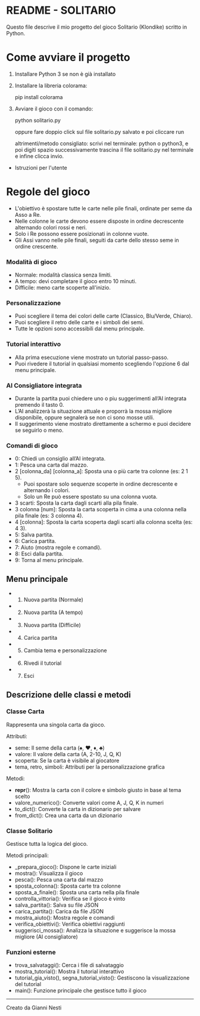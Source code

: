 # README - SOLITARIO

Questo file descrive il mio progetto del gioco Solitario (Klondike) scritto in Python.

# Come avviare il progetto

1. Installare Python 3 se non è già installato
2. Installare la libreria colorama:
   
   pip install colorama
   
3. Avviare il gioco con il comando:
   
   python solitario.py
   
   oppure fare doppio click sul file solitario.py salvato e poi cliccare run
   
   altrimenti/metodo consigliato: scrivi nel terminale: python o python3, e poi digiti spazio successivamente trascina 
   il file solitario.py nel terminale e infine clicca invio.

- Istruzioni per l'utente

# Regole del gioco
- L'obiettivo è spostare tutte le carte nelle pile finali, ordinate per seme da Asso a Re.
- Nelle colonne le carte devono essere disposte in ordine decrescente alternando colori rossi e neri.
- Solo i Re possono essere posizionati in colonne vuote.
- Gli Assi vanno nelle pile finali, seguiti da carte dello stesso seme in ordine crescente.

### Modalità di gioco
- Normale: modalità classica senza limiti.
- A tempo: devi completare il gioco entro 10 minuti.
- Difficile: meno carte scoperte all'inizio.

### Personalizzazione
- Puoi scegliere il tema dei colori delle carte (Classico, Blu/Verde, Chiaro).
- Puoi scegliere il retro delle carte e i simboli dei semi.
- Tutte le opzioni sono accessibili dal menu principale.

### Tutorial interattivo
- Alla prima esecuzione viene mostrato un tutorial passo-passo.
- Puoi rivedere il tutorial in qualsiasi momento scegliendo l'opzione 6 dal menu principale.

### AI Consigliatore integrata
- Durante la partita puoi chiedere uno o piu suggerimenti all’AI integrata premendo il tasto 0.
- L’AI analizzerà la situazione attuale e proporrà la mossa migliore disponibile, oppure segnalerà se non ci sono mosse utili.
- Il suggerimento viene mostrato direttamente a schermo e puoi decidere se seguirlo o meno.

### Comandi di gioco
- 0: Chiedi un consiglio all’AI integrata.
- 1: Pesca una carta dal mazzo.
- 2 [colonna_da] [colonna_a]: Sposta una o più carte tra colonne (es: 2 1 5).
  - Puoi spostare solo sequenze scoperte in ordine decrescente e alternando i colori.
  - Solo un Re può essere spostato su una colonna vuota.
- 3 scarti: Sposta la carta dagli scarti alla pila finale.
- 3 colonna [num]: Sposta la carta scoperta in cima a una colonna nella pila finale (es: 3 colonna 4).
- 4 [colonna]: Sposta la carta scoperta dagli scarti alla colonna scelta (es: 4 3).
- 5: Salva partita.
- 6: Carica partita.
- 7: Aiuto (mostra regole e comandi).
- 8: Esci dalla partita.
- 9: Torna al menu principale.

## Menu principale

- 1. Nuova partita (Normale)
- 2. Nuova partita (A tempo)
- 3. Nuova partita (Difficile)
- 4. Carica partita
- 5. Cambia tema e personalizzazione
- 6. Rivedi il tutorial
- 7. Esci

## Descrizione delle classi e metodi

### Classe Carta
Rappresenta una singola carta da gioco.

Attributi:
- seme: Il seme della carta (♠, ♥, ♦, ♣)
- valore: Il valore della carta (A, 2-10, J, Q, K)
- scoperta: Se la carta è visibile al giocatore
- tema, retro, simboli: Attributi per la personalizzazione grafica

Metodi:
- __repr__(): Mostra la carta con il colore e simbolo giusto in base al tema scelto
- valore_numerico(): Converte valori come A, J, Q, K in numeri
- to_dict(): Converte la carta in dizionario per salvare
- from_dict(): Crea una carta da un dizionario

### Classe Solitario
Gestisce tutta la logica del gioco.

Metodi principali:
- _prepara_gioco(): Dispone le carte iniziali
- mostra(): Visualizza il gioco
- pesca(): Pesca una carta dal mazzo
- sposta_colonna(): Sposta carte tra colonne
- sposta_a_finale(): Sposta una carta nella pila finale
- controlla_vittoria(): Verifica se il gioco è vinto
- salva_partita(): Salva su file JSON
- carica_partita(): Carica da file JSON
- mostra_aiuto(): Mostra regole e comandi
- verifica_obiettivi(): Verifica obiettivi raggiunti
- suggerisci_mossa(): Analizza la situazione e suggerisce la mossa migliore (AI consigliatore)

### Funzioni esterne
- trova_salvataggi(): Cerca i file di salvataggio
- mostra_tutorial(): Mostra il tutorial interattivo
- tutorial_gia_visto(), segna_tutorial_visto(): Gestiscono la visualizzazione del tutorial
- main(): Funzione principale che gestisce tutto il gioco

---
Creato da Gianni Nesti